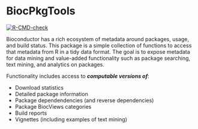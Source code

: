 # BiocPkgTools

<!-- badges: start -->
[![R-CMD-check](https://github.com/seandavi/BiocPkgTools/workflows/R-CMD-check/badge.svg)](https://github.com/seandavi/BiocPkgTools/actions)
<!-- badges: end -->

Bioconductor has a rich ecosystem of metadata around packages, usage, and build status. 
This package is a simple collection of functions to access that metadata from R in a tidy data format. 
The goal is to expose metadata for data mining and value-added functionality such as package searching, text mining, and analytics on packages. 

Functionality includes access to ***computable versions of***:

- Download statistics
- Detailed package information
- Package dependendencies (and reverse dependencies)
- Package BiocViews categories
- Build reports
- Vignettes (including examples of text mining)

